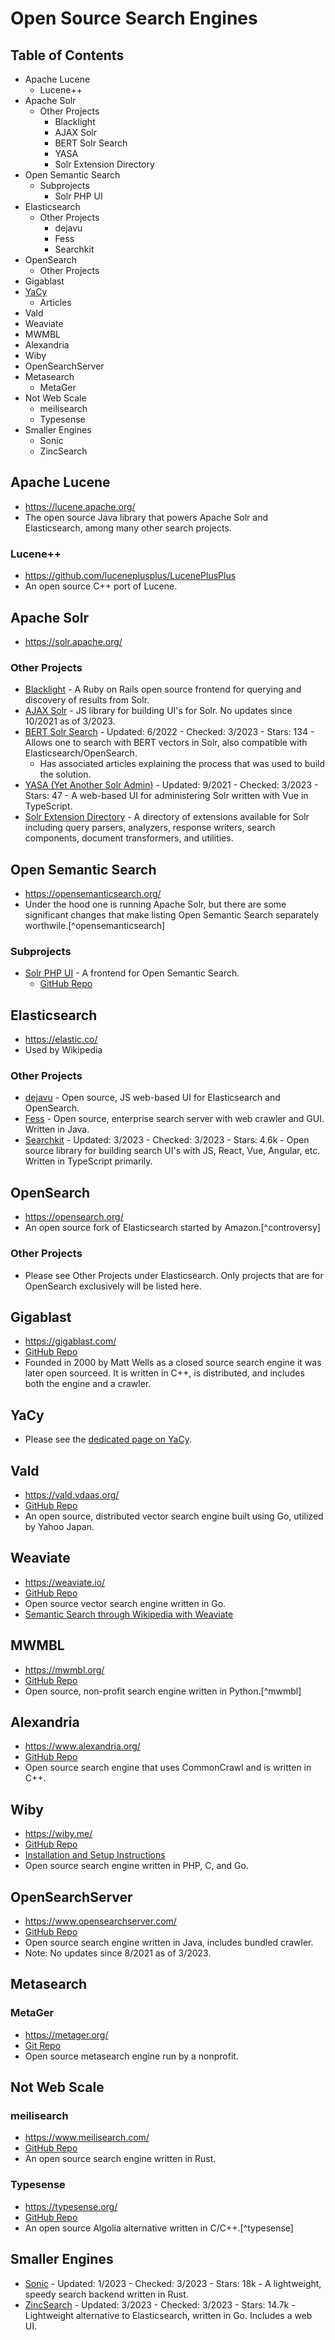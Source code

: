 # Open Source Search Engines

## Table of Contents
- Apache Lucene
    - Lucene++
- Apache Solr
    - Other Projects
        - Blacklight
        - AJAX Solr
        - BERT Solr Search
        - YASA
        - Solr Extension Directory
- Open Semantic Search
    - Subprojects
        - Solr PHP UI
- Elasticsearch
    - Other Projects
        - dejavu
        - Fess
        - Searchkit
- OpenSearch
    - Other Projects
- Gigablast
- [YaCy](/specific-engines/yacy.md)
    - Articles
- Vald
- Weaviate
- MWMBL
- Alexandria
- Wiby
- OpenSearchServer
- Metasearch
    - MetaGer
- Not Web Scale
    - meilisearch
    - Typesense
- Smaller Engines
    - Sonic
    - ZincSearch

## Apache Lucene
- https://lucene.apache.org/
- The open source Java library that powers Apache Solr and Elasticsearch, among many other search projects.

### Lucene++
- https://github.com/luceneplusplus/LucenePlusPlus
- An open source C++ port of Lucene.

## Apache Solr
- https://solr.apache.org/

### Other Projects
- [Blacklight](https://projectblacklight.org/) - A Ruby on Rails open source frontend for querying and discovery of results from Solr.
- [AJAX Solr](https://github.com/evolvingweb/ajax-solr) - JS library for building UI's for Solr. No updates since 10/2021 as of 3/2023.
- [BERT Solr Search](https://github.com/DmitryKey/bert-solr-search) - Updated: 6/2022 - Checked: 3/2023 - Stars: 134 - Allows one to search with BERT vectors in Solr, also compatible with Elasticsearch/OpenSearch.
    - Has associated articles explaining the process that was used to build the solution.
- [YASA (Yet Another Solr Admin)](https://github.com/yasa-org/yasa) - Updated: 9/2021 - Checked: 3/2023 - Stars: 47 - A web-based UI for administering Solr written with Vue in TypeScript.
- [Solr Extension Directory](https://solr.cool/) - A directory of extensions available for Solr including query parsers, analyzers, response writers, search components, document transformers, and utilities.

## Open Semantic Search
- https://opensemanticsearch.org/
- Under the hood one is running Apache Solr, but there are some significant changes that make listing Open Semantic Search separately worthwile.[^opensemanticsearch]

### Subprojects
- [Solr PHP UI](https://opensemanticsearch.org/solr-php-ui/) - A frontend for Open Semantic Search.
    - [GitHub Repo](https://github.com/opensemanticsearch/solr-php-ui)

## Elasticsearch
- https://elastic.co/
- Used by Wikipedia

### Other Projects
- [dejavu](https://github.com/appbaseio/dejavu) - Open source, JS web-based UI for Elasticsearch and OpenSearch.
- [Fess](https://fess.codelibs.org/) - Open source, enterprise search server with web crawler and GUI. Written in Java.
- [Searchkit](https://github.com/searchkit/searchkit) - Updated: 3/2023 - Checked: 3/2023 - Stars: 4.6k - Open source library for building search UI's with JS, React, Vue, Angular, etc. Written in TypeScript primarily.

## OpenSearch
- https://opensearch.org/
- An open source fork of Elasticsearch started by Amazon.[^controversy]

### Other Projects
- Please see Other Projects under Elasticsearch. Only projects that are for OpenSearch exclusively will be listed here.

## Gigablast
- https://gigablast.com/
- [GitHub Repo](https://github.com/gigablast/open-source-search-engine)
- Founded in 2000 by Matt Wells as a closed source search engine it was later open sourceed. It is written in C++, is distributed, and includes both the engine and a crawler.

## YaCy
- Please see the [dedicated page on YaCy](/specific-engines/yacy.md).

## Vald
- https://vald.vdaas.org/
- [GitHub Repo](https://github.com/vdaas/vald)
- An open source, distributed vector search engine built using Go, utilized by Yahoo Japan.

## Weaviate
- https://weaviate.io/
- [GitHub Repo](https://github.com/weaviate/weaviate)
- Open source vector search engine written in Go.
- [Semantic Search through Wikipedia with Weaviate](https://github.com/weaviate/semantic-search-through-wikipedia-with-weaviate)

## MWMBL
- https://mwmbl.org/
- [GitHub Repo](https://github.com/mwmbl/mwmbl)
- Open source, non-profit search engine written in Python.[^mwmbl]

## Alexandria
- https://www.alexandria.org/
- [GitHub Repo](https://www.alexandria.org/)
- Open source search engine that uses CommonCrawl and is written in C++.

## Wiby
- https://wiby.me/
- [GitHub Repo](https://github.com/wibyweb/wiby)
- [Installation and Setup Instructions](https://wiby.me/about/guide.html)
- Open source search engine written in PHP, C, and Go.

## OpenSearchServer
- https://www.opensearchserver.com/
- [GitHub Repo](https://github.com/jaeksoft/opensearchserver)
- Open source search engine written in Java, includes bundled crawler.
- Note: No updates since 8/2021 as of 3/2023.

## Metasearch

### MetaGer
- https://metager.org/
- [Git Repo](https://gitlab.metager.de/open-source/MetaGer)
- Open source metasearch engine run by a nonprofit.

## Not Web Scale

### meilisearch
- https://www.meilisearch.com/
- [GitHub Repo](https://github.com/meilisearch/meilisearch)
- An open source search engine written in Rust.

### Typesense
- https://typesense.org/
- [GitHub Repo](https://github.com/typesense/typesense)
- An open source Algolia alternative written in C/C++.[^typesense]

## Smaller Engines
- [Sonic](https://github.com/valeriansaliou/sonic) - Updated: 1/2023 - Checked: 3/2023 - Stars: 18k - A lightweight, speedy search backend written in Rust.
- [ZincSearch](https://github.com/zincsearch/zincsearch) - Updated: 3/2023 - Checked: 3/2023 - Stars: 14.7k - Lightweight alternative to Elasticsearch, written in Go. Includes a web UI.